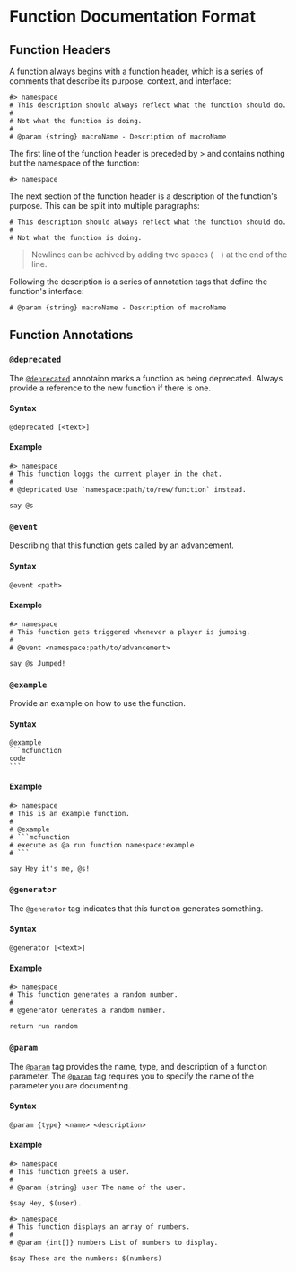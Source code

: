 # Function Documentation Format
## Function Headers
A function always begins with a function header, which is a series of comments that describe its purpose, context, and interface:

```mcfunction
#> namespace
# This description should always reflect what the function should do.
#
# Not what the function is doing.
#
# @param {string} macroName - Description of macroName
```

The first line of the function header is preceded by > and contains nothing but the namespace of the function:
```mcfunction
#> namespace
```

The next section of the function header is a description of the function's purpose. This can be split into multiple paragraphs:
```mcfunction
# This description should always reflect what the function should do.
#
# Not what the function is doing.
```
> Newlines can be achived by adding two spaces (`  `) at the end of the line.

Following the description is a series of annotation tags that define the function's interface:

```mcfunction
# @param {string} macroName - Description of macroName
```

## Function Annotations
### `@deprecated`
The [`@deprecated`](#depricated) annotaion marks a function as being deprecated. Always provide a reference to the new function if there is one.

#### Syntax
```
@deprecated [<text>]
```

#### Example
```mcfunction
#> namespace
# This function loggs the current player in the chat.
#
# @depricated Use `namespace:path/to/new/function` instead.

say @s
```

### `@event`
Describing that this function gets called by an advancement.

#### Syntax
```
@event <path>
```

#### Example
```mcfunction
#> namespace
# This function gets triggered whenever a player is jumping.
#
# @event <namespace:path/to/advancement>

say @s Jumped!
```

### `@example`
Provide an example on how to use the function.

#### Syntax
````
@example
```mcfunction
code
```
````

#### Example
```mcfunction
#> namespace
# This is an example function.
#
# @example
# ```mcfunction
# execute as @a run function namespace:example
# ```

say Hey it's me, @s!
```

### `@generator`
The `@generator` tag indicates that this function generates something.

#### Syntax
```
@generator [<text>]
```

#### Example
```mcfunction
#> namespace
# This function generates a random number.
#
# @generator Generates a random number.

return run random
```

### `@param`
The [`@param`](#param) tag provides the name, type, and description of a function parameter. The [`@param`](#param) tag requires you to specify the name of the parameter you are documenting.

#### Syntax
```
@param {type} <name> <description>
```

#### Example
```mcfunction
#> namespace
# This function greets a user.
#
# @param {string} user The name of the user.

$say Hey, $(user).
```

```mcfunction
#> namespace
# This function displays an array of numbers.
#
# @param {int[]} numbers List of numbers to display.

$say These are the numbers: $(numbers)
```

